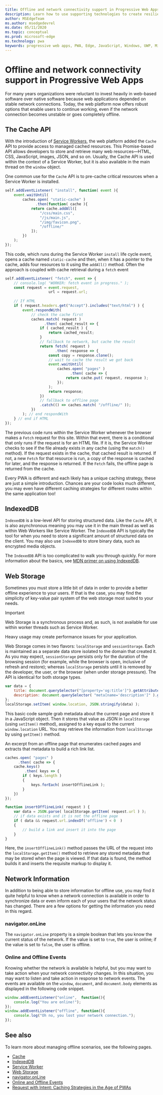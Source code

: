 ```yaml
---
title: Offline and network connectivity support in Progressive Web Apps
description: Learn how to use supporting technologies to create resilient experiences to cater for different network conditions.
author: MSEdgeTeam
ms.author: msedgedevrel
ms.date: 05/11/2020
ms.topic: conceptual
ms.prod: microsoft-edge
ms.technology: pwa
keywords: progressive web apps, PWA, Edge, JavaScript, Windows, UWP, Microsoft Store
---
```


# Offline and network connectivity support in Progressive Web Apps

For many years organizations were reluctant to invest heavily in web-based software over native software because web applications depended on stable network connections. Today, the web platform now offers robust options that enable users to continue working, even if the network connection becomes unstable or goes completely offline.

## The Cache API  

With the introduction of [Service Workers][MDNServiceWorker], the web platform added the `Cache` API to provide access to managed cached resources. This Promise-based API allows developers to store and retrieve many web resources—HTML, CSS, JavaScript, images, JSON, and so on. Usually, the Cache API is used within the context of a Service Worker, but it is also available in the main thread on the `window` object.

One common use for the `Cache` API is to pre-cache critical resources when a Service Worker is installed.  

```javascript
self.addEventListener( "install", function( event ){
    event.waitUntil(
        caches.open( "static-cache" )
              .then(function( cache ){
            return cache.addAll([
                "/css/main.css",
                "/js/main.js",
                "/img/favicon.png",
                "/offline/"
            ]);
        })
    );
});
```  

This code, which runs during the Service Worker `install` life cycle event, opens a cache named `static-cache` and then, when it has a pointer to the cache, adds four resources to it using the `addAll()` method.  Often the approach is coupled with cache retrieval during a `fetch` event   

```javascript
self.addEventListener( "fetch", event => {
    // console.log( "WORKER: fetch event in progress." );  
    const request = event.request,
                    url = request.url;
    
    // If HTML
    if ( request.headers.get("Accept").includes("text/html") ) {
        event.respondWith(
            // check the cache first
            caches.match( request )
                  .then( cached_result => {
                if ( cached_result ) {
                    return cached_result;
                }
                // fallback to network, but cache the result
                return fetch( request )
                       .then( response => {
                    const copy = response.clone();
                    // wait to cache the result we got back
                    event.waitUntil(
                        caches.open( "pages" )
                              .then( cache => {
                            return cache.put( request, response );
                        });
                    );
                    return response;
                })
                // fallback to offline page
                .catch(() => caches.match( "/offline/" ));
            })
        ); // end respondWith
    } // end if HTML
});
```  

The previous code runs within the Service Worker whenever the browser makes a `Fetch` request for this site.  Within that event, there is a conditional that only runs if the request is for an HTML file.  If it is, the Service Worker checks to see if the file already exists in any cache \(using the `match()` method\).  If the request exists in the cache, that cached result is returned.  If not, a new `Fetch` for that resource is run, a copy of the response is cached for later, and the response is returned.  If the `Fetch` fails, the offline page is returned from the cache.  

Every PWA is different and each likely has a unique caching strategy, these are just a simple introduction.  Chances are your code looks much different, you may even have different caching strategies for different routes within the same application too!  

## IndexedDB  

`IndexedDB` is a low-level API for storing structured data.  Like the `Cache` API, it is also asynchronous meaning you may use it in the main thread as well as within Web Workers like Service Worker.  The `IndexedDB` API is typically the tool for when you need to store a significant amount of structured data on the client.  You may also use `IndexedDB` to store binary data, such as encrypted media objects.  

The `IndexedDB` API is too complicated to walk you through quickly.  For more information about the basics, see [MDN primer on using IndexedDB][MDNIndexeddbApiUsing].  

## Web Storage  

Sometimes you must store a little bit of data in order to provide a better offline experience to your users.  If that is the case, you may find the simplicity of key-value pair system of the web storage most suited to your needs.  

> [!IMPORTANT]
> Web Storage is a synchronous process and, as such, is not available for use within worker threads such as Service Worker.  

Heavy usage may create performance issues for your application.  

Web Storage comes in two flavors: `localStorage` and `sessionStorage`.  Each is maintained as a separate data store isolated to the domain that created it.  As you may expect, `sessionStorage` persists only for the duration of the browsing session \(for example, while the browser is open, inclusive of refresh and restore\); whereas `localStorage` persists until it is removed by the developer, the user, or the browser \(when under storage pressure\).  The API is identical for both storage types.  

```javascript
var data = {
    title: document.querySelector("[property='og:title']").getAttribute("content"),
    description: document.querySelector( "meta[name='description']" ).getAttribute("content")
};
localStorage.setItem( window.location, JSON.stringify(data) );
```  

This basic code sample grab metadata about the current page and store it in a JavaScript object.  Then it stores that value as JSON in `localStorage` \(using `setItem()` method\), assigned to a key equal to the current `window.location` URL.  You may retrieve the information from `localStorage` by using `getItem()` method.  

An excerpt from an offline page that enumerates cached pages and extracts that metadata to build a rich link list.  

```javascript
caches.open( "pages" )
      .then( cache => {
    cache.keys()
         .then( keys => {
        if ( keys.length )
        {
            keys.forEach( insertOfflineLink );
        }
    })
});

function insertOfflineLink( request ) {
    var data = JSON.parse( localStorage.getItem( request.url ) );
    // if data exists and it is not the offline page
    if ( data && request.url.indexOf('offline') < 0  )
    {
        // build a link and insert it into the page
    }
}
```  

Here, the `insertOfflineLink()` method passes the URL of the request into the `localStorage.getItem()` method to retrieve any stored metadata that may be stored when the page is viewed.  If that data is found, the method builds it and inserts the requisite markup to display it.  

## Network Information  

In addition to being able to store information for offline use, you may find it quite helpful to know when a network connection is available in order to synchronize data or even inform each of your users that the network status has changed.  There are a few options for getting the information you need in this regard.  

### navigator.onLine  

The `navigator.onLine` property is a simple boolean that lets you know the current status of the network.  If the value is set to `true`, the user is online; if the value is set to `false`, the user is offline.  

### Online and Offline Events  

Knowing whether the network is available is helpful, but you may want to take action  when your network connectivity changes. In this situation, you may want to listen and take action in response to network events. The events are available on the `window`, `document`, and `document.body` elements as displayed in the following code snippet.

```javascript
window.addEventListener("online",  function(){
    console.log("You are online!");
});
window.addEventListener("offline", function(){
    console.log("Oh no, you lost your network connection.");
});
```  

## See also  

To learn more about managing offline scenarios, see the following pages.  

*   [Cache][MDNCache]  
*   [IndexedDB][MDNIndexeddbApi]  
*   [Service Worker][MDNServiceWorker]  
*   [Web Storage][MDNWebStorageApi]  
*   [navigator.onLine][MDNNavigatoronline]  
*   [Online and Offline Events][MDNNavigatoronlineOfflineEvents]  
*   [Request with Intent: Caching Strategies in the Age of PWAs][AlistapartRequestIntentCachingStrategiesAgePwas]

<!-- links -->  

[MDNCache]: https://developer.mozilla.org/docs/Web/API/Cache "Cache | MDN"  
[MDNIndexeddbApi]: https://developer.mozilla.org/docs/Web/API/IndexedDB_API "IndexedDB API | MDN"  
[MDNIndexeddbApiUsing]: https://developer.mozilla.org/docs/Web/API/IndexedDB_API/Using_IndexedDB "Using IndexDb - IndexDB API | MDN"  
[MDNServiceWorker]: https://developer.mozilla.org/docs/Web/API/ServiceWorker "ServiceWorker | MDN"  
[MDNWebStorageApi]: https://developer.mozilla.org/docs/Web/API/Web_Storage_API "Web Storage API | MDN"  
[MDNNavigatoronline]: https://developer.mozilla.org/docs/Web/API/NavigatorOnLine "NavigatorOnLine | MDN"  
[MDNNavigatoronlineOfflineEvents]: https://developer.mozilla.org/docs/Web/API/NavigatorOnLine/Online_and_offline_events "Online and offline events - NavigatorOnLine | MDN"  

[AbookapartGoingOffline]: https://abookapart.com/products/going-offline "Going Offline by Jeremy Keith | A Book Apart"  

[AlistapartRequestIntentCachingStrategiesAgePwas]: https://alistapart.com/article/request-with-intent-caching-strategies-in-the-age-of-pwas "Request with Intent: Caching Strategies in the Age of PWAs by Aaron Gustafson | A List Apart"  
